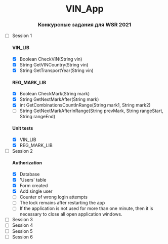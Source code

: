 <div align="center">

# VIN_App
### Конкурсные задания для WSR 2021

</div>

- [ ] Session 1
  #### VIN_LIB
  - [x] Boolean CheckVIN(String vin)
  - [x] String GetVINCountry(String vin)
  - [x] String GetTransportYear(String vin)
  #### REG_MARK_LIB
  - [x] Boolean CheckMark(String mark)
  - [x] String GetNextMarkAfter(String mark)
  - [x] int GetCombinationsCountInRange(String mark1, String mark2)
  - [ ] String GetNextMarkAfterInRange(String prevMark, String rangeStart, String rangeEnd)
   #### Unit tests
    - [x] VIN_LIB
    - [x] REG_MARK_LIB
- [ ] Session 2
  #### Authorization
   - [x] Database
   - [x] 'Users' table 
   - [x] Form created
   - [x] Add single user
   - [ ] Counter of wrong login attempts
   - [ ] The lock remains after restarting the app
   - [ ] If the application is not used for more than one minute, then it is necessary to close all open application windows. 
- [ ] Session 3
- [ ] Session 4
- [ ] Session 5
- [ ] Session 6

